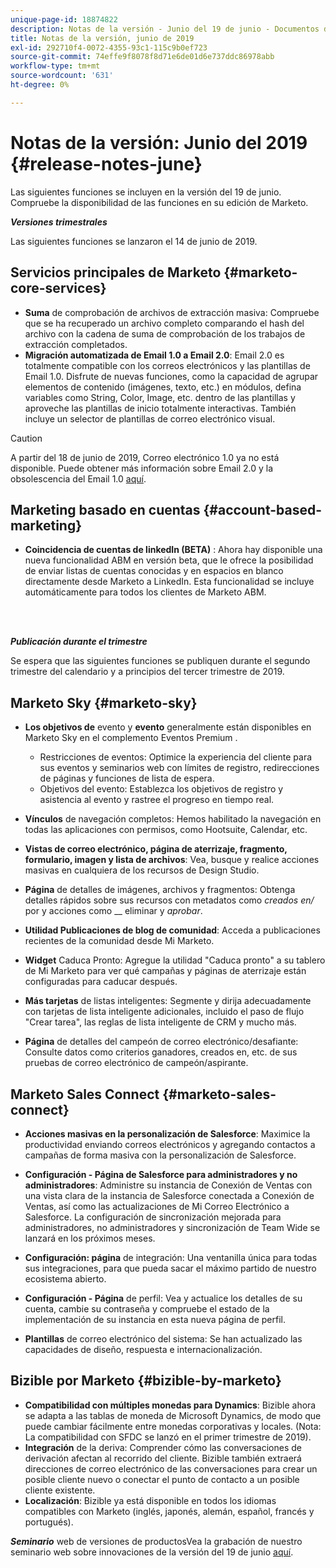 ```yaml
---
unique-page-id: 18874822
description: Notas de la versión - Junio del 19 de junio - Documentos de Marketo - Documentación del producto
title: Notas de la versión, junio de 2019
exl-id: 292710f4-0072-4355-93c1-115c9b0ef723
source-git-commit: 74effe9f8078f8d71e6de01d6e737ddc86978abb
workflow-type: tm+mt
source-wordcount: '631'
ht-degree: 0%

---
```


# Notas de la versión: Junio del 2019 {#release-notes-june}

Las siguientes funciones se incluyen en la versión del 19 de junio. Compruebe la disponibilidad de las funciones en su edición de Marketo.

**_Versiones trimestrales_**

Las siguientes funciones se lanzaron el 14 de junio de 2019.

## Servicios principales de Marketo {#marketo-core-services}

* **Suma** de comprobación de archivos de extracción masiva: Compruebe que se ha recuperado un archivo completo comparando el hash del archivo con la cadena de suma de comprobación de los trabajos de extracción completados.
* **Migración automatizada de Email 1.0 a Email 2.0**: Email 2.0 es totalmente compatible con los correos electrónicos y las plantillas de Email 1.0. Disfrute de nuevas funciones, como la capacidad de agrupar elementos de contenido (imágenes, texto, etc.) en módulos, defina variables como String, Color, Image, etc. dentro de las plantillas y aproveche las plantillas de inicio totalmente interactivas. También incluye un selector de plantillas de correo electrónico visual.

>[!CAUTION]
>
>A partir del 18 de junio de 2019, Correo electrónico 1.0 ya no está disponible. Puede obtener más información sobre Email 2.0 y la obsolescencia del Email 1.0 [aquí](https://nation.marketo.com/docs/DOC-7038).

## Marketing basado en cuentas {#account-based-marketing}

* **Coincidencia de cuentas de linkedIn (BETA)** : Ahora hay disponible una nueva funcionalidad ABM en versión beta, que le ofrece la posibilidad de enviar listas de cuentas conocidas y en espacios en blanco directamente desde Marketo a LinkedIn. Esta funcionalidad se incluye automáticamente para todos los clientes de Marketo ABM.

<br> 

**_Publicación durante el trimestre_**

Se espera que las siguientes funciones se publiquen durante el segundo trimestre del calendario y a principios del tercer trimestre de 2019.

## Marketo Sky {#marketo-sky}

* **Los objetivos de** evento y  **evento** generalmente están disponibles en Marketo Sky en el complemento Eventos Premium .

   * Restricciones de eventos: Optimice la experiencia del cliente para sus eventos y seminarios web con límites de registro, redirecciones de páginas y funciones de lista de espera.
   * Objetivos del evento: Establezca los objetivos de registro y asistencia al evento y rastree el progreso en tiempo real.

* **Vínculos** de navegación completos: Hemos habilitado la navegación en todas las aplicaciones con permisos, como Hootsuite, Calendar, etc.
* **Vistas de correo electrónico, página de aterrizaje, fragmento, formulario, imagen y lista de archivos**: Vea, busque y realice acciones masivas en cualquiera de los recursos de Design Studio.
* **Página** de detalles de imágenes, archivos y fragmentos: Obtenga detalles rápidos sobre sus recursos con metadatos como  _creados en/_ por y acciones como  __ eliminar y  _aprobar_.
* **Utilidad Publicaciones de blog de comunidad**: Acceda a publicaciones recientes de la comunidad desde Mi Marketo.
* **Widget** Caduca Pronto: Agregue la utilidad &quot;Caduca pronto&quot; a su tablero de Mi Marketo para ver qué campañas y páginas de aterrizaje están configuradas para caducar después.
* **Más tarjetas** de listas inteligentes: Segmente y dirija adecuadamente con tarjetas de lista inteligente adicionales, incluido el paso de flujo &quot;Crear tarea&quot;, las reglas de lista inteligente de CRM y mucho más.
* **Página** de detalles del campeón de correo electrónico/desafiante: Consulte datos como criterios ganadores, creados en, etc. de sus pruebas de correo electrónico de campeón/aspirante.

## Marketo Sales Connect {#marketo-sales-connect}

* **Acciones masivas en la personalización de Salesforce**: Maximice la productividad enviando correos electrónicos y agregando contactos a campañas de forma masiva con la personalización de Salesforce.
* **Configuración - Página de Salesforce para administradores y no administradores**: Administre su instancia de Conexión de Ventas con una vista clara de la instancia de Salesforce conectada a Conexión de Ventas, así como las actualizaciones de Mi Correo Electrónico a Salesforce. La configuración de sincronización mejorada para administradores, no administradores y sincronización de Team Wide se lanzará en los próximos meses.
* **Configuración: página** de integración: Una ventanilla única para todas sus integraciones, para que pueda sacar el máximo partido de nuestro ecosistema abierto.
* **Configuración - Página** de perfil: Vea y actualice los detalles de su cuenta, cambie su contraseña y compruebe el estado de la implementación de su instancia en esta nueva página de perfil.

* **Plantillas** de correo electrónico del sistema: Se han actualizado las capacidades de diseño, respuesta e internacionalización.

## Bizible por Marketo {#bizible-by-marketo}

* **Compatibilidad con múltiples monedas para Dynamics**: Bizible ahora se adapta a las tablas de moneda de Microsoft Dynamics, de modo que puede cambiar fácilmente entre monedas corporativas y locales. (Nota: La compatibilidad con SFDC se lanzó en el primer trimestre de 2019).
* **Integración** de la deriva: Comprender cómo las conversaciones de derivación afectan al recorrido del cliente. Bizible también extraerá direcciones de correo electrónico de las conversaciones para crear un posible cliente nuevo o conectar el punto de contacto a un posible cliente existente.
* **Localización**: Bizible ya está disponible en todos los idiomas compatibles con Marketo (inglés, japonés, alemán, español, francés y portugués).

***Seminario*** web de versiones de productosVea la grabación de nuestro seminario web sobre innovaciones de la versión del 19 de junio  [aquí](https://engage.marketo.com/Marketo-June-Product-Release-2019-On-Demand.html).

